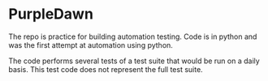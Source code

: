 # PurpleDawn

The repo is practice for building automation testing. Code is in python and was the first attempt at automation using python. 

The code performs several tests of a test suite that would be run on a daily basis. This test code does not represent the full test suite. 
